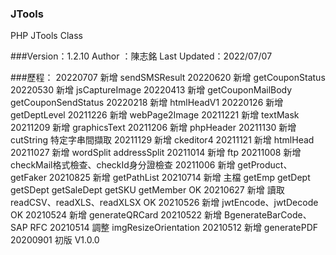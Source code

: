 ### JTools
PHP JTools Class

###Version：1.2.10
Author ：陳志銘
Last Updated：2022/07/07

###歷程：
20220707 新增 sendSMSResult
20220620 新增 getCouponStatus
20220530 新增 jsCaptureImage
20220413 新增 getCouponMailBody getCouponSendStatus
20220218 新增 htmlHeadV1
20220126 新增 getDeptLevel
20211226 新增 webPage2Image
20211221 新增 textMask
20211209 新增 graphicsText
20211206 新增 phpHeader
20211130 新增 cutString 特定字串間擷取
20211129 新增 ckeditor4
20211121 新增 htmlHead
20211027 新增 wordSplit addressSplit
20211014 新增 ftp
20211008 新增 checkMail格式檢查、checkId身分證檢查
20211006 新增 getProduct、getFaker
20210825 新增 getPathList
20210714 新增 主檔 getEmp getDept getSDept getSaleDept getSKU getMember OK
20210627 新增 讀取 readCSV、readXLS、readXLSX OK
20210526 新增 jwtEncode、jwtDecode OK
20210524 新增 generateQRCard
20210522 新增 BgenerateBarCode、SAP RFC
20210514 調整 imgResizeOrientation
20210512 新增 generatePDF
20200901 初版 V1.0.0
